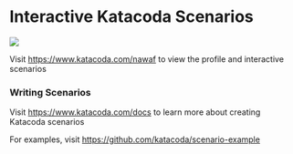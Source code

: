 # Interactive Katacoda Scenarios

[![](http://shields.katacoda.com/katacoda/nawaf/count.svg)](https://www.katacoda.com/nawaf "Get your profile on Katacoda.com")

Visit https://www.katacoda.com/nawaf to view the profile and interactive scenarios

### Writing Scenarios
Visit https://www.katacoda.com/docs to learn more about creating Katacoda scenarios

For examples, visit https://github.com/katacoda/scenario-example

